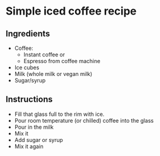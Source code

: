 # Simple iced coffee recipe

## Ingredients

- Coffee:
    - Instant coffee
    or
    - Espresso from coffee machine
- Ice cubes
- Milk (whole milk or vegan milk)
- Sugar/syrup


## Instructions

- Fill that glass full to the rim with ice. 
- Pour room temperature (or chilled) coffee into the glass
- Pour in the milk
- Mix it
- Add sugar or syrup
- Mix it again
